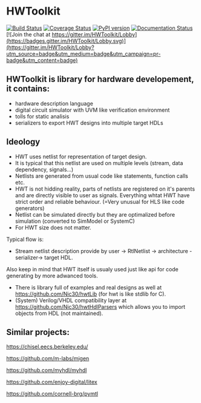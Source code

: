 # HWToolkit
[![Build Status](https://travis-ci.org/Nic30/HWToolkit.svg?branch=master)](https://travis-ci.org/Nic30/HWToolkit)
[![Coverage Status](https://coveralls.io/repos/github/Nic30/HWToolkit/badge.svg?branch=master)](https://coveralls.io/github/Nic30/HWToolkit?branch=master)
[![PyPI version](https://badge.fury.io/py/hwt.svg)](http://badge.fury.io/py/hwt) 
[![Documentation Status](https://readthedocs.org/projects/hwtoolkit/badge/?version=latest)](http://hwtoolkit.readthedocs.io/en/latest/?badge=latest) 
[![Join the chat at https://gitter.im/HWToolkit/Lobby](https://badges.gitter.im/HWToolkit/Lobby.svg)](https://gitter.im/HWToolkit/Lobby?utm_source=badge&utm_medium=badge&utm_campaign=pr-badge&utm_content=badge)

## HWToolkit is library for hardware developement, it contains:

* hardware description language
* digital circuit simulator with UVM like verification environment
* tolls for static analisis
* serializers to export HWT designs into multiple target HDLs

## Ideology

* HWT uses netlist for representation of target design.
* It is typical that this netlist are used on multiple levels (stream, data dependency, signals...)
* Netlists are generated from usual code like statements, function calls etc.
* HWT is not hidding reality, parts of netlists are registered on it's parents and are directly visible to user
  as signals. Everything whtat HWT have strict order and reliable behaviour. (=Very unusual for HLS like code generators)
* Netlist can be simulated directly but they are optimalized before simulation (converted to SimModel or SystemC)
* For HWT size does not matter.


Typical flow is:
* Stream netlist description provide by user -> RtlNetlist -> architecture -serializer-> target HDL.


Also keep in mind that HWT itself is usualy used just like api for code generating by more adwanced tools.
* There is library full of examples and real designs as well at https://github.com/Nic30/hwtLib (for hwt is like stdlib for C).
* (System) Verilog/VHDL compatibility layer at https://github.com/Nic30/hwtHdlParsers which allows you to import objects from HDL (not maintained). 


## Similar projects:

https://chisel.eecs.berkeley.edu/

https://github.com/m-labs/migen

https://github.com/myhdl/myhdl

https://github.com/enjoy-digital/litex

https://github.com/cornell-brg/pymtl
